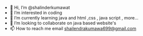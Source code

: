 - 👋 Hi, I’m @shalinderkumawat
- 👀 I’m interested in coding
- 🌱 I’m currently learning java and html ,css , java script , more...
- 💞️ I’m looking to collaborate on java based website's
- 📫 How to reach me email shailendrakumawa699@gmail.com


<!---
shalinderkumawat/shalinderkumawat is a ✨ special ✨ repository because its `README.md` (this file) appears on your GitHub profile.
You can click the Preview link to take a look at your changes.
--->

